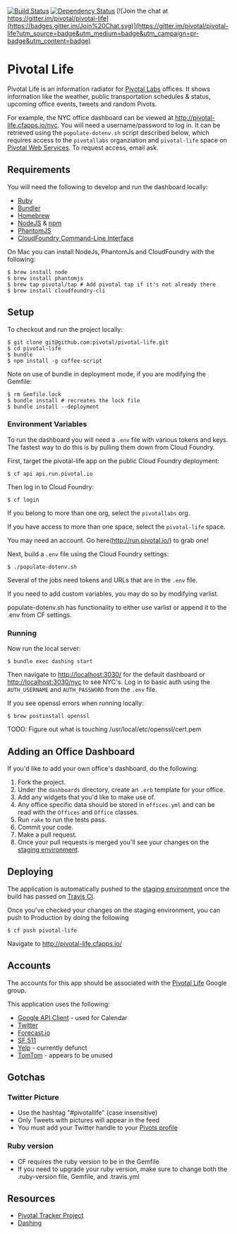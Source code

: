 [![Build Status](https://travis-ci.org/pivotal/pivotal-life.svg)](https://travis-ci.org/pivotal/pivotal-life) [![Dependency Status](https://gemnasium.com/pivotal/pivotal-life.svg)](https://gemnasium.com/pivotal/pivotal-life) [![Join the chat at https://gitter.im/pivotal/pivotal-life](https://badges.gitter.im/Join%20Chat.svg)](https://gitter.im/pivotal/pivotal-life?utm_source=badge&utm_medium=badge&utm_campaign=pr-badge&utm_content=badge)

# Pivotal Life

Pivotal Life is an information radiator for [Pivotal Labs](http://pivotallabs.com) offices. It shows information like the weather, public transportation schedules & status, upcoming office events, tweets and random Pivots.

For example, the NYC office dashboard can be viewed at <http://pivotal-life.cfapps.io/nyc>. You will need a username/password to log in. It can be retrieved using the `populate-dotenv.sh` script described below, which requires access to the `pivotallabs` organziation and `pivotal-life` space on [Pivotal Web Services](http://run.pivotal.io). To request access, email ask.

## Requirements

You will need the following to develop and run the dashboard locally:

- [Ruby](https://www.ruby-lang.org/en/)
- [Bundler](http://bundler.io/)
- [Homebrew](http://brew.sh/)
- [NodeJS](http://nodejs.org/) & [npm](https://www.npmjs.org/)
- [PhantomJS](http://phantomjs.org)
- [CloudFoundry Command-Line Interface](https://github.com/cloudfoundry/cli)

On Mac you can install NodeJs, PhantomJs and CloudFoundry with the following:

    $ brew install node
    $ brew install phantomjs
    $ brew tap pivotal/tap # Add pivotal tap if it's not already there
    $ brew install cloudfoundry-cli

## Setup

To checkout and run the project locally:

    $ git clone git@github.com:pivotal/pivotal-life.git
    $ cd pivotal-life
    $ bundle
    $ npm install -g coffee-script

Note on use of bundle in deployment mode, if you are modifying the Gemfile:

    $ rm Gemfile.lock
    $ bundle install # recreates the lock file
    $ bundle install --deployment

### Environment Variables

To run the dashboard you will need a `.env` file with various tokens and keys.  The fastest way to do this is by pulling them down from Cloud Foundry.

First, target the pivotal-life app on the public Cloud Foundry deployment:

    $ cf api api.run.pivotal.io

Then log in to Cloud Foundry:
 
    $ cf login

If you belong to more than one org, select the `pivotallabs` org.

If you have access to more than one space, select the `pivotal-life` space.

You may need an account. Go here(http://run.pivotal.io/) to grab one!

Next, build a `.env` file using the Cloud Foundry settings:

    $ ./populate-dotenv.sh

Several of the jobs need tokens and URLs that are in the `.env` file.

If you need to add custom variables, you may do so by modifying varlist.

populate-dotenv.sh has functionality to either use varlist or append it to the .env from CF settings.

### Running

Now run the local server:
    
    $ bundle exec dashing start

Then navigate to <http://localhost:3030/> for the default dashboard or <http://localhost:3030/nyc> to see NYC's.
Log in to basic auth using the `AUTH_USERNAME` and `AUTH_PASSWORD` from the `.env` file.

If you see openssl errors when running locally:

    $ brew postinstall openssl

TODO: Figure out what is touching /usr/local/etc/openssl/cert.pem

## Adding an Office Dashboard

If you'd like to add your own office's dashboard, do the following:

1. Fork the project.
2. Under the `dashboards` directory, create an `.erb` template for your office.
3. Add any widgets that you'd like to make use of.
4. Any office specific data should be stored in `offices.yml` and can be read with the `Offices` and `Office` classes.
5. Run `rake` to run the tests pass.
6. Commit your code.
7. Make a pull request.
8. Once your pull requests is merged you'll see your changes on the [staging environment](http://pivotal-life-staging.cfapps.io/).

## Deploying

The application is automatically pushed to the [staging environment](http://pivotal-life-staging.cfapps.io/) once the build has passed on [Travis CI]((https://travis-ci.org/pivotal/pivotal-life)).

Once you've checked your changes on the staging environment, you can push to Production by doing the following

    $ cf push pivotal-life

Navigate to <http://pivotal-life.cfapps.io/>

## Accounts
The accounts for this app should be associated with the [Pivotal Life](pivotal-life@googlegroups.com) Google group.

This application uses the following:

- [Google API Client](https://developers.google.com/api-client-library/ruby/) - used for Calendar
- [Twitter](https://apps.twitter.com)
- [Forecast.io](https://developer.forecast.io/)
- [SF 511](http://511.org/developer-resources_transit-api.asp)
- [Yelp](https://www.yelp.com/developers/documentation/v2/overview) - currently defunct
- [TomTom](http://developer.tomtom.com/) - appears to be unused

## Gotchas

### Twitter Picture

- Use the hashtag "#pivotallife" (case insensitive)
- Only Tweets with pictures will appear in the feed
- You must add your Twitter handle to your [Pivots profile](https://pivots.pivotallabs.com)

### Ruby version

- CF requires the ruby version to be in the Gemfile
- If you need to upgrade your ruby version, make sure to change both the .ruby-version file, Gemfile, and .travis.yml

## Resources

- [Pivotal Tracker Project](https://www.pivotaltracker.com/n/projects/1003138)
- [Dashing](http://shopify.github.com/dashing)
